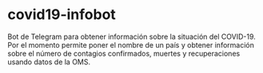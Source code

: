 # covid19-infobot
Bot de Telegram para obtener información sobre la situación del COVID-19. Por el momento permite poner el nombre de un país y obtener información sobre el número de contagios confirmados, muertes y recuperaciones usando datos de la OMS.
